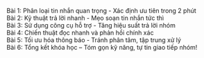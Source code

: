 Bài 1: Phân loại tin nhắn quan trọng - Xác định ưu tiên trong 2 phút  
Bài 2: Kỹ thuật trả lời nhanh - Mẹo soạn tin nhắn tức thì  
Bài 3: Sử dụng công cụ hỗ trợ - Tăng hiệu suất trả lời nhóm  
Bài 4: Chiến thuật đọc nhanh và phản hồi chính xác  
Bài 5: Tối ưu hóa thông báo - Tránh phân tâm, tập trung xử lý  
Bài 6: Tổng kết khóa học – Tóm gọn kỹ năng, tự tin giao tiếp nhóm!